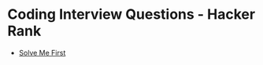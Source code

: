 # Coding Interview Questions - Hacker Rank 

- [Solve Me First](./GO_challenges-solve-me-first-problem-hackerrank.md)
